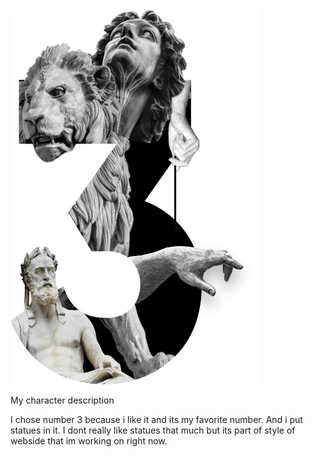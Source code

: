 <img src="https://github.com/Kasiczek/About-me-/blob/main/01-character-description/c%CC%8Ci%CC%81slo%20na%20github.jpg" width="400" height="600"/>

My character description

I chose number 3 because i like it and its my favorite number. 
And i put statues in it. I dont really like statues that much but its 
part of style of webside that im working on right now.

